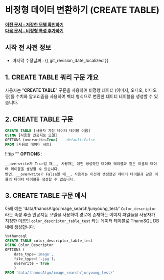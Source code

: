 # __비정형 데이터 변환하기 (CREATE TABLE)__

**[이전 문서 - 저장한 모델 확인하기](/how-to_guides/modelling/LIST_SYNTAX/)**  
**[다음 문서 - 비정형 특성 추가하기](/how-to_guides/modelling/CONVERT_USING_SYNTAX/)**

## 시작 전 사전 정보

- 마지막 수정날짜 : {{ git_revision_date_localized }}

## __1. CREATE TABLE 쿼리 구문 개요__ 

사용자는 "__CREATE TABLE__" 구문을 사용하여 비정형 데이터 (이미지, 오디오, 비디오 등)를 수치화 알고리즘을 사용하여 벡터 형식으로 변환한 데이터 테이블을 생성할 수 있습니다.

## __2. CREATE TABLE 구문__ 

```sql
CREATE TABLE [사용자 지정 데이터 테이블 이름]
USING [사용할 인공지능 모델]
OPTIONS (overwrite=True) -- default:False
FROM [사용할 데이터 세트]
```

!!!tip ""
    __OPTIONS__ : 

    __overwrite가 True일 때__, 사용자는 이전 생성했던 데이터 테이블과 같은 이름의 데이터 테이블을 생성할 수 있습니다.  
    반면, __overwrite가 False일 때__, 사용자는 이전에 생성했던 데이터 테이블과 같은 이름의 데이터 테이블을 생성할 수 없습니다.


## __3. CREATE TABLE 구문 예시__ 

아래 예는 'data/thanosAlgo/image_search/junyoung_test/' `Color_descriptor`라는 속성 추출 인공지능 모델을 사용하여 경로에 존재하는 이미지 파일들을 사용자가 지정한 이름인 `color_descriptor_table_test` 라는 데이터 테이블로 ThanoSQL DB 내에 생성합니다. 

```sql
%%thanosql
CREATE TABLE color_descriptor_table_test 
USING Color_Descriptor 
OPTIONS (
    data_type='image',
    file_type=['.jpg'],
    overwrite = True
    ) 
FROM 'data/thanosAlgo/image_search/junyoung_test/'
```